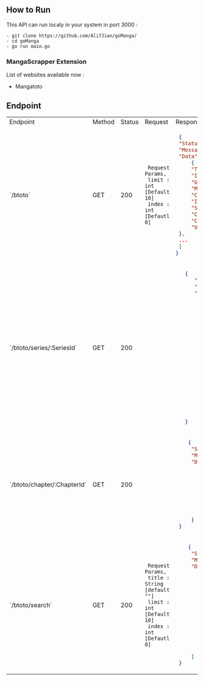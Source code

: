 ## How to Run
This API can run localy in your system in port 3000 : 
```
- git clone https://github.com/AlifJian/goManga/
- cd goManga
- go run main.go
```

### MangaScrapper Extension
List of websites available now :
- Mangatoto

## Endpoint
<table>
  <tr>
    <td>Endpoint</td><td>Method</td><td>Status</td><td>Request</td><td>Response</td>
  </tr>
  <tr>
  <td> `/btoto` </td>
  <td> GET </td>
  <td> 200 </td>
  <td>

   ```
    Request Params,
    limit : int [Default 10]
    index : int [Defautl 0]
   ```

  </td>
  <td>
 
   ```json
    {
    "Status" : 200,
    "Message": "OK",
    "Data" : [
        {
        "Title": "How to Draw an Ellipse (Official)",
        "Indonesian": false,
        "Genre": "Korean , Manhwa , Webtoon , Yuri(GL) , Drama , Full Color , Mystery , Office Workers , Romance , Shoujo ai , Thriller , ",
        "MangaUrl": "https://wto.to/series/111564/how-to-draw-an-ellipse-official",
        "ChapterUrl": "https://wto.to/chapter/2925592",
        "ImageUrl": "https://xfs-n12.xfsbb.com/thumb/W300/ampi/4c7/4c72db554a16d59da10ff40e9e8535e5744710e0_1000_1500_486759.jpeg",
        "SeriesId" : "111564",
        "ChapterId": "2925592",
        "Chapter": "Episode 118",
        "Uploader": "byleth 20 mins ago"
    },
    ...
    ]
  }
  ```

  </td>
  </tr>

  <tr>
  <td> `/btoto/series/:SeriesId` </td>
  <td>GET</td>
  <td>200</td>
  <td></td>
  <td>

  ```json
     {
        "Status": 200,
        "Message": "OK",
        "Data": {
                "Title": "Before the Spilled Milk Dries",
                "Cover": "https://xfs-n12.xfsbb.com/thumb/W600/ampi/e8a/e8a5754f166fba5dbcc32c5d71ca488ebfb6c4f2_375_533_83205.jpeg",
                "Alias": "",
                "Rank": "53585th, it has 10 monthly / 1.2K total views.",
                "Authors": "Murasakino",
                "Genres": "Doujinshi, Yuri(GL), Romance, Shoujo ai, Tragedy, ",
                "OriginLang": "Japanese",
                "TranslatedLang": "English",
                "Status": "Completed",
                "Release": "2019",
                "Sinopsis": "Oneshot Stories written by Murasakino for Comitia140.",
                "Chapter" : [
                        {
                            "Title": "Chapter 4",
                            "ChapterId": "2143116"
                        },
                        ...
                    ]
            }
     }
  ```
  </td>
  </tr>

  <tr>
  <td> `/btoto/chapter/:ChapterId` </td>
  <td>GET</td>
  <td>200</td>
  <td></td>
  <td>

   ```json
       {
        "Status" : 200,
        "Message" : "OK",
        "Data" : {
            "imgLength": 62,
            "imgUrl": [
                "https://xfs-n07.xfsbb.com/comic/7006/c34/668f714e1f0782a407a0d43c/58109938_940_1821_44926.webp",
                "https://xfs-n17.xfsbb.com/comic/7006/c34/668f714e1f0782a407a0d43c/58109945_940_1821_36236.webp",
                "https://xfs-n12.xfsbb.com/comic/7006/c34/668f714e1f0782a407a0d43c/58109931_940_1821_75144.webp",
                "https://xfs-n17.xfsbb.com/comic/7006/c34/668f714e1f0782a407a0d43c/58109935_940_1821_23942.webp",
                ...
            ]
        }
    }
   ```
  </td>
  </tr>

  <tr>
  <td> `/btoto/search` </td>
  <td>GET</td>
  <td>200</td>
  <td>

   ```
    Request Params,
    title : String [default ""]
    limit : int [Default 10]
    index : int [Defautl 0]
   ```

  </td>
  <td>

   ```json
       {
        "Status" : 200,
        "Message" : "OK",
        "Data" : [
            {
                "Title": "Before the Spilled Milk Dries",
                "Indonesian": false,
                "Genre": "Japanese , Doujinshi , Yuri(GL) , Romance , Shoujo ai , Tragedy , ",
                "MangaUrl": "https://wto.to/series/117377/before-the-spilled-milk-dries",
                "ChapterUrl": "https://wto.to/chapter/2143116",
                "ImageUrl": "https://xfs-n07.xfsbb.com/thumb/W300/ampi/e8a/e8a5754f166fba5dbcc32c5d71ca488ebfb6c4f2_375_533_83205.jpeg",
                "SeriesId": "117377",
                "ChapterId": "2143116",
                "Chapter": "Ch.4",
                "Uploader": "cherrimorre 558 days ago"
            },
            ...
        ]
    }
   ```
  </td>
  </tr>
</table>